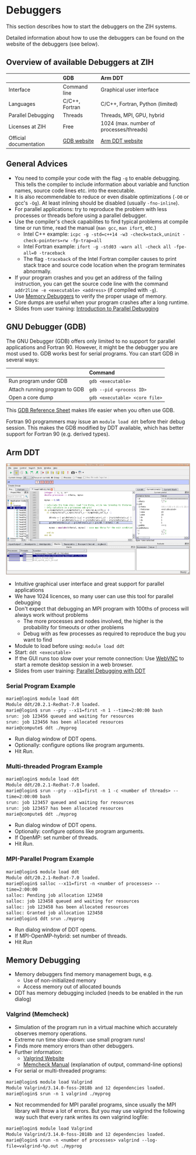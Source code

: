# Debuggers

This section describes how to start the debuggers on the ZIH systems.

Detailed information about how to use the debuggers can be found on the
website of the debuggers (see below).

## Overview of available Debuggers at ZIH

| | GDB | Arm DDT  |
|---|:---|:---|
| Interface          | Command line   | Graphical user interface |
| Languages          | C/C++, Fortran | C/C++, Fortran, Python (limited) |
| Parallel Debugging | Threads        | Threads, MPI, GPU, hybrid |
| Licenses at ZIH    | Free           | 1024 (max. number of processes/threads) |
| Official documentation | [GDB website](https://www.gnu.org/software/gdb/) | [Arm DDT website](https://developer.arm.com/tools-and-software/server-and-hpc/debug-and-profile/arm-forge/arm-ddt) |

## General Advices

-   You need to compile your code with the flag `-g` to enable
    debugging. This tells the compiler to include information about
    variable and function names, source code lines etc. into the
    executable.
-   It is also recommendable to reduce or even disable optimizations
    (`-O0` or gcc's `-Og`). At least inlining should be disabled (usually
    `-fno-inline`).
-   For parallel applications: try to reproduce the problem with less
    processes or threads before using a parallel debugger.
-   Use the compiler's check capabilites to find typical problems at
    compile time or run time, read the manual (`man gcc`, `man ifort`, etc.)
    -  Intel C++ example: `icpc -g -std=c++14 -w3 -check=stack,uninit -check-pointers=rw -fp-trap=all`
    -  Intel Fortran example: `ifort -g -std03 -warn all -check all -fpe-all=0 -traceback`
    -  The flag `-traceback` of the Intel Fortran compiler causes to print
       stack trace and source code location when the program terminates
       abnormally.
-   If your program crashes and you get an address of the failing
    instruction, you can get the source code line with the command
    `addr2line -e <executable> <address>` (if compiled with `-g`).
-   Use [Memory Debuggers](#memory-debugging) to
    verify the proper usage of memory.
-   Core dumps are useful when your program crashes after a long
    runtime.
-   Slides from user training: [Introduction to Parallel Debugging](misc/debugging_intro.pdf)

## GNU Debugger (GDB)

The GNU Debugger (GDB) offers only limited to no support for parallel
applications and Fortran 90. However, it might be the debugger you are
most used to. GDB works best for serial programs. You can start GDB in
several ways:

|                               | Command                        |
|-------------------------------|:-------------------------------|
| Run program under GDB         | `gdb <executable>`             |
| Attach running program to GDB | `gdb --pid <process ID>`       |
| Open a core dump              | `gdb <executable> <core file>` |

This [GDB Reference
Sheet](http://users.ece.utexas.edu/~adnan/gdb-refcard.pdf) makes life
easier when you often use GDB.

Fortran 90 programmers may issue an
`module load ddt` before their debug session. This makes the GDB
modified by DDT available, which has better support for Fortran 90 (e.g.
derived types).

## Arm DDT

![DDT Main Window](misc/ddt-main-window.png)

-   Intuitive graphical user interface and great support for parallel applications
-   We have 1024 licences, so many user can use this tool for parallel
    debugging
-   Don't expect that debugging an MPI program with 100ths of process
    will always work without problems
    -   The more processes and nodes involved, the higher is the
        probability for timeouts or other problems
    -   Debug with as few processes as required to reproduce the bug you
        want to find
-   Module to load before using: `module load ddt`
-   Start: `ddt <executable>`
-   If the GUI runs too slow over your remote connection:
    Use [WebVNC](../access/graphical_applications_with_webvnc.md) to start a remote desktop
    session in a web browser.
-   Slides from user training: [Parallel Debugging with DDT](misc/debugging_ddt.pdf)

### Serial Program Example

```console
marie@login$ module load ddt
Module ddt/20.2.1-Redhat-7.0 loaded.
marie@login$ srun --pty --x11=first -n 1 --time=2:00:00 bash
srun: job 123456 queued and waiting for resources
srun: job 123456 has been allocated resources
marie@compute$ ddt ./myprog
```

-   Run dialog window of DDT opens.
-   Optionally: configure options like program arguments.
-   Hit *Run*.

### Multi-threaded Program Example

```console
marie@login$ module load ddt
Module ddt/20.2.1-Redhat-7.0 loaded.
marie@login$ srun --pty --x11=first -n 1 -c <number of threads> --time=2:00:00 bash
srun: job 123457 queued and waiting for resources
srun: job 123457 has been allocated resources
marie@compute$ ddt ./myprog
```

-   Run dialog window of DDT opens.
-   Optionally: configure options like program arguments.
-   If OpenMP: set number of threads.
-   Hit *Run*.

### MPI-Parallel Program Example

```console
marie@login$ module load ddt
Module ddt/20.2.1-Redhat-7.0 loaded.
marie@login$ salloc --x11=first -n <number of processes> --time=2:00:00
salloc: Pending job allocation 123458
salloc: job 123458 queued and waiting for resources
salloc: job 123458 has been allocated resources
salloc: Granted job allocation 123458
marie@login$ ddt srun ./myprog
```

-   Run dialog window of DDT opens.
-   If MPI-OpenMP-hybrid: set number of threads.
-   Hit *Run*

## Memory Debugging

-   Memory debuggers find memory management bugs, e.g.
    -   Use of non-initialized memory
    -   Access memory out of allocated bounds
-   DDT has memory debugging included (needs to be enabled in the run dialog)

### Valgrind (Memcheck)

-   Simulation of the program run in a virtual machine which accurately observes memory operations.
-   Extreme run time slow-down: use small program runs!
-   Finds more memory errors than other debuggers.
-   Further information:
    -   [Valgrind Website](http://www.valgrind.org)
    -   [Memcheck Manual](https://www.valgrind.org/docs/manual/mc-manual.html)
        (explanation of output, command-line options)
-   For serial or multi-threaded programs:

```console
marie@login$ module load Valgrind
Module Valgrind/3.14.0-foss-2018b and 12 dependencies loaded.
marie@login$ srun -n 1 valgrind ./myprog
```

-   Not recommended for MPI parallel programs, since usually the MPI library will throw
    a lot of errors. But you may use valgrind the following way such that every rank
    writes its own valgrind logfile:

```console
marie@login$ module load Valgrind
Module Valgrind/3.14.0-foss-2018b and 12 dependencies loaded.
marie@login$ srun -n <number of processes> valgrind --log-file=valgrind-%p.out ./myprog 
```

